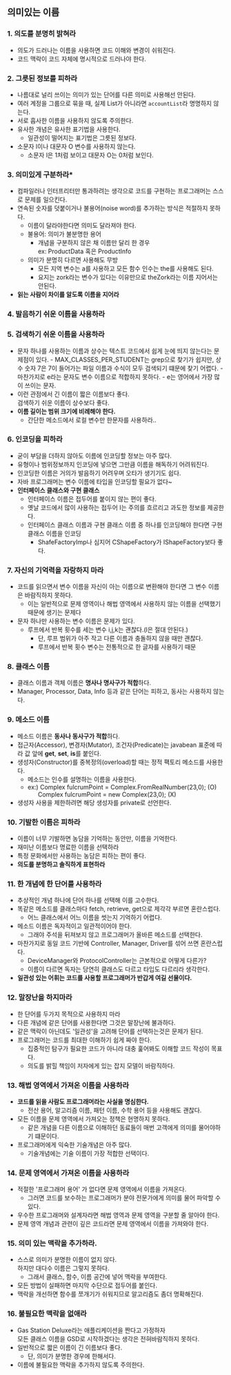 ## 의미있는 이름
### 1. 의도를 분명히 밝혀라
- 의도가 드러나는 이름을 사용하면 코드 이해와 변경이 쉬워진다.
- 코드 맥락이 코드 자체에 명시적으로 드러나야 한다.
### 2. 그릇된 정보를 피하라
- 나름대로 널리 쓰이는 의미가 있는 단어를 다른 의미로 사용해선 안된다.
- 여러 계정을 그룹으로 묶을 때, 실제 List가 아니라면 `accountList`라 명명하지 않는다.
- 서로 흡사한 이름을 사용하지 않도록 주의한다.
- 유사한 개념은 유사한 표기법을 사용한다.
    - 일관성이 떨어지는 표기법은 그릇된 정보다.
- 소문자 l이나 대문자 O 변수를 사용하지 않는다. 
    - 소문자 l은 1처럼 보이고 대문자 O는 0처럼 보인다.
### 3. 의미있게 구분하라*
- 컴파일러나 인터프리터만 통과하려는 생각으로 코드를 구현하는 프로그래머는 스스로 문제를 일으킨다.
- 연속된 숫자를 덧붙이거나 불용어(noise word)를 추가하는 방식은 적절하지 못하다.
    - 이름이 달라야한다면 의미도 달라져야 한다.
    - 불용어: 의미가 불분명한 용어
        - 개념을 구분하지 않은 채 이름만 달리 한 경우<br>ex: ProductData 혹은 ProductInfo 
    - 의미가 분명히 다르면 사용해도 무방
        - 모든 지역 변수는 a를 사용하고 모든 함수 인수는 the를 사용해도 된다.
        - 요지는 zork라는 변수가 있다는 이유만으로 theZork라는 이름 지어서는 안된다.
- **읽는 사람이 차이를 알도록 이름을 지어라**
### 4. 발음하기 쉬운 이름을 사용하라
### 5. 검색하기 쉬운 이름을 사용하라
- 문자 하나를 사용하는 이름과 상수는 텍스트 코드에서 쉽게 눈에 띄지 않는다는 문제점이 있다.
        - MAX_CLASSES_PER_STUDENT는 grep으로 찾기가 쉽지만, 상수 숫자 7은 7이 들어가는 파일 이름과 수식이 모두 검색되기 떄문에 찾기 어렵다.
        - 마찬가지로 e라는 문자도 변수 이름으로 적합하지 못하다.
        - e는 영어에서 가장 많이 쓰이는 문자.
- 이런 관점에서 긴 이름이 짧은 이름보다 좋다.<br> 검색하기 쉬운 이름이 상수보다 좋다.
- **이름 길이는 범위 크기에 비례해야 한다.**
    - 간단한 메소드에서 로컬 변수만 한문자를 사용하라..
### 6. 인코딩을 피하라
- 굳이 부담을 더하지 않아도 이름에 인코딩할 정보는 아주 많다.
- 유형이나 범위정보까지 인코딩에 넣으면 그만큼 이름을 해독하기 어려워진다.
- 인코딩한 이름은 거의가 발음하기 어려우며 오타가 생기기도 쉽다.
- 자바 프로그래머는 변수 이름에 타입을 인코딩할 필요가 없다~
- **인터페이스 클래스와 구현 클래스**
    - 인터페이스 이름은 접두어를 붙이지 않는 편이 좋다.
    - 옛날 코드에서 많이 사용하는 접두어 I는 주의를 흐르리고 과도한 정보를 제공한다.
    - 인터페이스 클래스 이름과 구현 클래스 이름 중 하나를 인코딩해야 한다면 구현 클래스 이름을 인코딩
        - ShafeFactoryImp나 심지어 CShapeFactory가 IShapeFactory보다 좋다.
### 7. 자신의 기억력을 자랑하지 마라
- 코드를 읽으면서 변수 이름을 자신이 아는 이름으로 변환해야 한다면 그 변수 이름은 바람직하지 못하다.
    - 이는 일반적으로 문제 영역이나 해법 영역에서 사용하지 않는 이름을 선택했기 때문에 생기는 문제다
- 문자 하나만 사용하는 변수 이름은 문제가 있다.
    - 루프에서 반복 횟수를 세는 변수 i,j,k는 괜찮다.(l은 절대 안된다.)
        - 단, 루프 범위가 아주 작고 다른 이름과 충돌하지 않을 때만 괜찮다.
        - 루프에서 반복 횟수 변수는 전통적으로 한 글자를 사용하기 때문
### 8. 클래스 이름
- 클래스 이름과 객체 이름은 **명사나 명사구가 적합**하다.
- Manager, Processor, Data, Info 등과 같은 단어는 피하고, 동사는 사용하지 않는다.
### 9. 메소드 이름
- 메소드 이름은 **동사나 동사구가 적합**하다.
- 접근자(Accessor), 변경자(Mutator), 조건자(Predicate)는 javabean 표준에 따라 값 앞에 **get**, **set**, **is**를 붙인다.
- 생성자(Constructor)를 중복정의(overload)할 때는 정적 팩토리 메소드를 사용한다.
    - 메소드는 인수를 설명하는 이름을 사용한다.
    - ex:) Complex fulcrumPoint = Complex.FromRealNumber(23,0); (O)<br>&nbsp;&nbsp;&nbsp;&nbsp;&nbsp;&nbsp;Complex fulcrumPoint = new Complex(23,0); (X)
- 생성자 사용을 제한하려면 해당 생성자를 private로 선언한다.
### 10. 기발한 이름은 피하라
- 이름이 너무 기발하면 농담을 기억하는 동안만, 이름을 기억한다.
- 재미난 이름보다 명료한 이름을 선택하라
- 특정 문화에서만 사용하는 농담은 피하는 편이 좋다.
- **의도를 분명하고 솔직하게 표현하라**
### 11. 한 개념에 한 단어를 사용하라
- 추상적인 개념 하나에 단어 하나를 선택해 이를 고수한다.
- 똑같은 메소드를 클래스마다 fetch, retrieve, get으로 제각각 부르면 혼란스럽다.
    - 어느 클래스에서 어느 이름을 썻는지 기억하기 어렵다.
- 메소드 이름은 독자적이고 일관적이어야 한다.
    - 그래야 주석을 뒤져보지 않고 프로그래머가 올바른 메소드를 선택한다.
- 마찬가지로 동일 코드 기반에 Controller, Manager, Driver를 섞어 쓰면 혼란스럽다.
    - DeviceManager와 ProtocolController는 근본적으로 어떻게 다른가?
    - 이름이 다르면 독자는 당연히 클래스도 다르고 타입도 다르리라 생각한다.
- **일관성 있는 어휘는 코드를 사용할 프로그래머가 반갑게 여길 선물이다.**
### 12. 말장난을 하지마라
- 한 단어를 두가지 목적으로 사용하지 마라
- 다른 개념에 같은 단어를 사용한다면 그것은 말장난에 불과하다.
- 같은 맥락이 아닌데도 '일관성'을 고려해 단어를 선택하는것은 문제가 된다.
- 프로그래머는 코드를 최대한 이해하기 쉽게 짜야 한다.
    - 집중적인 탐구가 필요한 코드가 아니라 대충 훑어봐도 이해할 코드 작성이 목표다.
    - 의도를 밝힐 책임이 저자에게 있는 잡지 모델이 바람직하다.
### 13. 해법 영역에서 가져온 이름을 사용하라
- **코드를 읽을 사람도 프로그래머라는 사실을 명심한다.**
    - 전산 용어, 알고리즘 이름, 패턴 이름, 수학 용어 등을 사용해도 괜찮다.
- 모든 이름을 문제 영역에서 가져오는 정책은 현명하지 못하다.
    - 같은 개념을 다른 이름으로 이해하던 동료들이 매번 고객에게 의미를 물어야하기 떄문이다.
- 프로그래머에게 익숙한 기술개념은 아주 많다.
    - 기술개념에는 기술 이름이 가장 적합한 선택이다.
### 14. 문제 영역에서 가져온 이름을 사용하라
- 적절한 '프로그래머 용어' 가 없다면 문제 영역에서 이름을 가져온다.
    - 그러면 코드를 보수하는 프로그래머가 분야 전문가에게 의미를 물어 파악할 수 있다.
- 우수한 프로그래머와 설계자라면 해법 영역과 문제 영역을 구분할 줄 알아야 한다.
- 문제 영역 개념과 관련이 깊은 코드라면 문제 영역에서 이름을 가져와야 한다.
### 15. 의미 있는 맥락을 추가하라.
- 스스로 의미가 분명한 이름이 없지 않다.<br>하지만 대다수 이름은 그렇지 못하다.
    - 그래서 클래스, 함수, 이름 공간에 넣어 맥락을 부여한다.
- 모든 방법이 실패하면 마지막 수단으로 접두어를 붙인다.
- 맥락을 개선하면 함수를 쪼개기가 쉬워지므로 알고리즘도 좀더 명확해진다.
### 16. 불필요한 맥락을 없애라
- Gas Station Deluxe라는 애플리케이션을 짠다고 가정하자<br>모든 클래스 이름을 GSD로 시작하겠다는 생각은 전혀바람직하지 못하다.
- 일반적으로 짧은 이름이 긴 이름보다 좋다. 
    - 단, 의미가 분명한 경우에 한해서다.
- 이름에 불필요한 맥락을 추가하지 않도록 주의한다.
